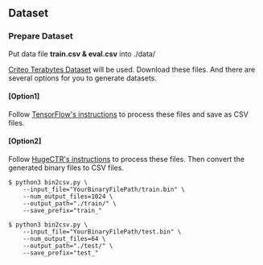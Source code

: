 ## Dataset
### Prepare Dataset
Put data file **train.csv & eval.csv** into ./data/    

[Criteo Terabytes Dataset](https://labs.criteo.com/2013/12/download-terabyte-click-logs/) will be used. Download these files. And there are several options for you to generate datasets.

#### [Option1] ####
Follow [TensorFlow's instructions](https://github.com/tensorflow/models/tree/master/official/recommendation/ranking/preprocessing) to process these files and save as CSV files.

#### [Option2] ####
Follow [HugeCTR's instructions](https://github.com/NVIDIA/HugeCTR/tree/master/samples/dlrm#preprocess-the-terabyte-click-logs) to process these files. Then convert the generated binary files to CSV files.
```shell
$ python3 bin2csv.py \
    --input_file="YourBinaryFilePath/train.bin" \
    --num_output_files=1024 \
    --output_path="./train/" \
    --save_prefix="train_"
```
```shell
$ python3 bin2csv.py \
    --input_file="YourBinaryFilePath/test.bin" \
    --num_output_files=64 \
    --output_path="./test/" \
    --save_prefix="test_"
```
